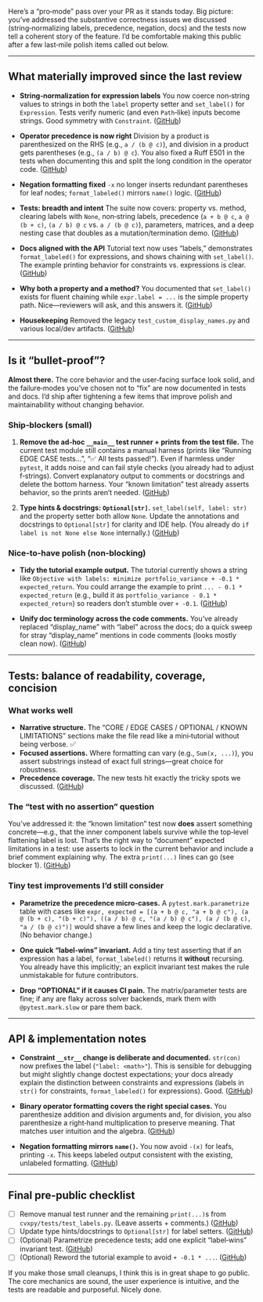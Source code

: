 Here’s a “pro‑mode” pass over your PR as it stands today. Big picture: you’ve addressed the substantive correctness issues we discussed (string‑normalizing labels, precedence, negation, docs) and the tests now tell a coherent story of the feature. I’d be comfortable making this public after a few last‑mile polish items called out below.

---

## What materially improved since the last review

* **String‑normalization for expression labels**
  You now coerce non‑string values to strings in both the `label` property setter and `set_label()` for `Expression`. Tests verify numeric (and even `Path`‑like) inputs become strings. Good symmetry with `Constraint`. ([GitHub][1])

* **Operator precedence is now right**
  Division by a product is parenthesized on the RHS (e.g., `a / (b @ c)`), and division in a product gets parentheses (e.g., `(a / b) @ c`). You also fixed a Ruff E501 in the tests when documenting this and split the long condition in the operator code. ([GitHub][2])

* **Negation formatting fixed**
  `-x` no longer inserts redundant parentheses for leaf nodes; `format_labeled()` mirrors `name()` logic. ([GitHub][3])

* **Tests: breadth and intent**
  The suite now covers: property vs. method, clearing labels with `None`, non‑string labels, precedence (`a + b @ c`, `a @ (b + c)`, `(a / b) @ c` vs. `a / (b @ c)`), parameters, matrices, and a deep nesting case that doubles as a mutation/termination demo. ([GitHub][4])

* **Docs aligned with the API**
  Tutorial text now uses “labels,” demonstrates `format_labeled()` for expressions, and shows chaining with `set_label()`. The example printing behavior for constraints vs. expressions is clear. ([GitHub][5])

* **Why both a property and a method?**
  You documented that `set_label()` exists for fluent chaining while `expr.label = ...` is the simple property path. Nice—reviewers will ask, and this answers it. ([GitHub][6])

* **Housekeeping**
  Removed the legacy `test_custom_display_names.py` and various local/dev artifacts. ([GitHub][7])

---

## Is it “bullet‑proof”?

**Almost there.** The core behavior and the user‑facing surface look solid, and the failure‑modes you’ve chosen not to “fix” are now documented in tests and docs. I’d ship after tightening a few items that improve polish and maintainability without changing behavior.

### Ship‑blockers (small)

1. **Remove the ad‑hoc `__main__` test runner + prints from the test file.**
   The current test module still contains a manual harness (prints like “Running EDGE CASE tests…”, “✅ All tests passed!”). Even if harmless under `pytest`, it adds noise and can fail style checks (you already had to adjust f‑strings). Convert explanatory output to comments or docstrings and delete the bottom harness. Your “known limitation” test already asserts behavior, so the prints aren’t needed. ([GitHub][8])

2. **Type hints & docstrings: `Optional[str]`.**
   `set_label(self, label: str)` and the property setter both allow `None`. Update the annotations and docstrings to `Optional[str]` for clarity and IDE help. (You already do `if label is not None else None` internally.) ([GitHub][6])

### Nice‑to‑have polish (non‑blocking)

* **Tidy the tutorial example output.**
  The tutorial currently shows a string like `Objective with labels: minimize portfolio_variance + -0.1 * expected_return`. You could arrange the example to print `... - 0.1 * expected_return` (e.g., build it as `portfolio_variance - 0.1 * expected_return`) so readers don’t stumble over `+ -0.1`. ([GitHub][5])

* **Unify doc terminology across the code comments.**
  You’ve already replaced “display\_name” with “label” across the docs; do a quick sweep for stray “display\_name” mentions in code comments (looks mostly clean now). ([GitHub][5])

---

## Tests: balance of readability, coverage, concision

### What works well

* **Narrative structure.** The “CORE / EDGE CASES / OPTIONAL / KNOWN LIMITATIONS” sections make the file read like a mini‑tutorial without being verbose. ✅
* **Focused assertions.** Where formatting can vary (e.g., `Sum(x, ...)`), you assert substrings instead of exact full strings—great choice for robustness.
* **Precedence coverage.** The new tests hit exactly the tricky spots we discussed. ([GitHub][4])

### The “test with no assertion” question

You’ve addressed it: the “known limitation” test now **does** assert something concrete—e.g., that the inner component labels survive while the top‑level flattening label is lost. That’s the right way to “document” expected limitations in a test: use asserts to lock in the current behavior and include a brief comment explaining why. The extra `print(...)` lines can go (see blocker 1). ([GitHub][8])

### Tiny test improvements I’d still consider

* **Parametrize the precedence micro‑cases.**
  A `pytest.mark.parametrize` table with cases like
  `expr, expected = [(a + b @ c, "a + b @ c"), (a @ (b + c), "(b + c)"), ((a / b) @ c, "(a / b) @ c"), (a / (b @ c), "a / (b @ c)")]`
  would shave a few lines and keep the logic declarative. (No behavior change.)

* **One quick “label‑wins” invariant.**
  Add a tiny test asserting that if an expression has a label, `format_labeled()` returns it **without** recursing. You already have this implicitly; an explicit invariant test makes the rule unmistakable for future contributors.

* **Drop “OPTIONAL” if it causes CI pain.**
  The matrix/parameter tests are fine; if any are flaky across solver backends, mark them with `@pytest.mark.slow` or pare them back.

---

## API & implementation notes

* **Constraint `__str__` change is deliberate and documented.**
  `str(con)` now prefixes the label (`"label: <math>"`). This is sensible for debugging but might slightly change doctest expectations; your docs already explain the distinction between constraints and expressions (labels in `str()` for constraints, `format_labeled()` for expressions). Good. ([GitHub][9])

* **Binary operator formatting covers the right special cases.**
  You parenthesize addition and division arguments and, for division, you also parenthesize a right‑hand multiplication to preserve meaning. That matches user intuition and the algebra. ([GitHub][2])

* **Negation formatting mirrors `name()`.**
  You now avoid `-(x)` for leafs, printing `-x`. This keeps labeled output consistent with the existing, unlabeled formatting. ([GitHub][3])

---

## Final pre‑public checklist

* [ ] Remove manual test runner and the remaining `print(...)`s from `cvxpy/tests/test_labels.py`. (Leave asserts + comments.) ([GitHub][8])
* [ ] Update type hints/docstrings to `Optional[str]` for label setters. ([GitHub][6])
* [ ] (Optional) Parametrize precedence tests; add one explicit “label‑wins” invariant test. ([GitHub][4])
* [ ] (Optional) Reword the tutorial example to avoid `+ -0.1 * ...`. ([GitHub][5])

If you make those small cleanups, I think this is in great shape to go public. The core mechanics are sound, the user experience is intuitive, and the tests are readable and purposeful. Nicely done.

[1]: https://github.com/ClayCampaigne/cvxpy/pull/1/commits/3af020d469ef841f3be2c52da8e30702925f4c9a "feat: Add label feature for expressions and constraints by ClayCampaigne · Pull Request #1 · ClayCampaigne/cvxpy · GitHub"
[2]: https://github.com/ClayCampaigne/cvxpy/pull/1/commits/999cff50d60a55252e541e325c8b75b78fe9822c "feat: Add label feature for expressions and constraints by ClayCampaigne · Pull Request #1 · ClayCampaigne/cvxpy · GitHub"
[3]: https://github.com/ClayCampaigne/cvxpy/pull/1/commits/74de168188b45592865a891662a6a8fc96723911 "feat: Add label feature for expressions and constraints by ClayCampaigne · Pull Request #1 · ClayCampaigne/cvxpy · GitHub"
[4]: https://github.com/ClayCampaigne/cvxpy/pull/1/commits/59b4f1403442d239a62df9ff7efbd0e8970fa56c "feat: Add label feature for expressions and constraints by ClayCampaigne · Pull Request #1 · ClayCampaigne/cvxpy · GitHub"
[5]: https://github.com/ClayCampaigne/cvxpy/pull/1/commits/9e10f551abb2ed6ba93aaa1da3af9e380b39fafb "feat: Add label feature for expressions and constraints by ClayCampaigne · Pull Request #1 · ClayCampaigne/cvxpy · GitHub"
[6]: https://github.com/ClayCampaigne/cvxpy/pull/1/commits/f000b75363362e74273347b6c3c52fc00ecd732a "feat: Add label feature for expressions and constraints by ClayCampaigne · Pull Request #1 · ClayCampaigne/cvxpy · GitHub"
[7]: https://github.com/ClayCampaigne/cvxpy/pull/1/commits/20488c266760f4eb8ca54ecf9f733b56562254ee "feat: Add label feature for expressions and constraints by ClayCampaigne · Pull Request #1 · ClayCampaigne/cvxpy · GitHub"
[8]: https://github.com/ClayCampaigne/cvxpy/pull/1/commits/fc50539887fe5907b0b48a34d5cfae20f926c92e "feat: Add label feature for expressions and constraints by ClayCampaigne · Pull Request #1 · ClayCampaigne/cvxpy · GitHub"
[9]: https://github.com/ClayCampaigne/cvxpy/pull/1/commits/05d0976cff4a5ec65294d2220f3981aaa3530bb4 "feat: Add label feature for expressions and constraints by ClayCampaigne · Pull Request #1 · ClayCampaigne/cvxpy · GitHub"
